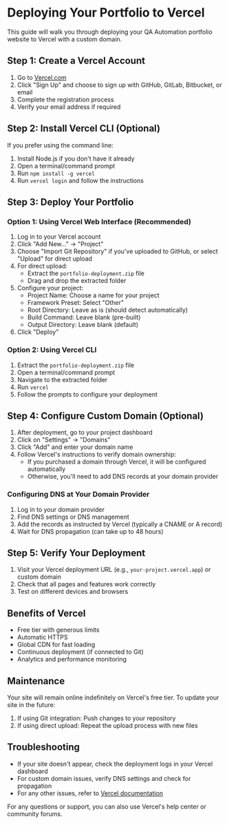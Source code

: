 # Deploying Your Portfolio to Vercel

This guide will walk you through deploying your QA Automation portfolio website to Vercel with a custom domain.

## Step 1: Create a Vercel Account

1. Go to [Vercel.com](https://vercel.com)
2. Click "Sign Up" and choose to sign up with GitHub, GitLab, Bitbucket, or email
3. Complete the registration process
4. Verify your email address if required

## Step 2: Install Vercel CLI (Optional)

If you prefer using the command line:

1. Install Node.js if you don't have it already
2. Open a terminal/command prompt
3. Run `npm install -g vercel`
4. Run `vercel login` and follow the instructions

## Step 3: Deploy Your Portfolio

### Option 1: Using Vercel Web Interface (Recommended)

1. Log in to your Vercel account
2. Click "Add New..." → "Project"
3. Choose "Import Git Repository" if you've uploaded to GitHub, or select "Upload" for direct upload
4. For direct upload:
   - Extract the `portfolio-deployment.zip` file
   - Drag and drop the extracted folder
5. Configure your project:
   - Project Name: Choose a name for your project
   - Framework Preset: Select "Other"
   - Root Directory: Leave as is (should detect automatically)
   - Build Command: Leave blank (pre-built)
   - Output Directory: Leave blank (default)
6. Click "Deploy"

### Option 2: Using Vercel CLI

1. Extract the `portfolio-deployment.zip` file
2. Open a terminal/command prompt
3. Navigate to the extracted folder
4. Run `vercel`
5. Follow the prompts to configure your deployment

## Step 4: Configure Custom Domain (Optional)

1. After deployment, go to your project dashboard
2. Click on "Settings" → "Domains"
3. Click "Add" and enter your domain name
4. Follow Vercel's instructions to verify domain ownership:
   - If you purchased a domain through Vercel, it will be configured automatically
   - Otherwise, you'll need to add DNS records at your domain provider

### Configuring DNS at Your Domain Provider

1. Log in to your domain provider
2. Find DNS settings or DNS management
3. Add the records as instructed by Vercel (typically a CNAME or A record)
4. Wait for DNS propagation (can take up to 48 hours)

## Step 5: Verify Your Deployment

1. Visit your Vercel deployment URL (e.g., `your-project.vercel.app`) or custom domain
2. Check that all pages and features work correctly
3. Test on different devices and browsers

## Benefits of Vercel

- Free tier with generous limits
- Automatic HTTPS
- Global CDN for fast loading
- Continuous deployment (if connected to Git)
- Analytics and performance monitoring

## Maintenance

Your site will remain online indefinitely on Vercel's free tier. To update your site in the future:

1. If using Git integration: Push changes to your repository
2. If using direct upload: Repeat the upload process with new files

## Troubleshooting

- If your site doesn't appear, check the deployment logs in your Vercel dashboard
- For custom domain issues, verify DNS settings and check for propagation
- For any other issues, refer to [Vercel documentation](https://vercel.com/docs)

For any questions or support, you can also use Vercel's help center or community forums.
